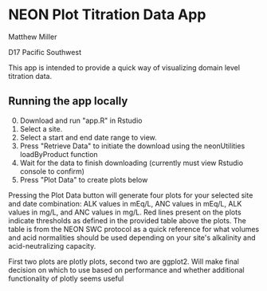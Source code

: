 # NEON Plot Titration Data App

Matthew Miller

D17 Pacific Southwest

This app is intended to provide a quick way of visualizing domain level titration data.

Running the app locally
-----------------------
0. Download and run "app.R" in Rstudio
1. Select a site.
2. Select a start and end date range to view.
3. Press "Retrieve Data" to initiate the download using the neonUtilities loadByProduct function
4. Wait for the data to finish downloading (currently must view Rstudio console to confirm)
5. Press "Plot Data" to create plots below

Pressing the Plot Data button will generate four plots for your selected site and date combination: ALK values in mEq/L, ANC values in mEq/L, ALK values in mg/L, and ANC values in mg/L. Red lines present on the plots indicate thresholds as defined in the provided table above the plots. The table is from the NEON SWC protocol as a quick reference for what volumes and acid normalities should be used depending on your site's alkalinity and acid-neutralizing capacity.

First two plots are plotly plots, second two are ggplot2. Will make final decision on which to use based on performance and whether additional functionality of plotly seems useful
